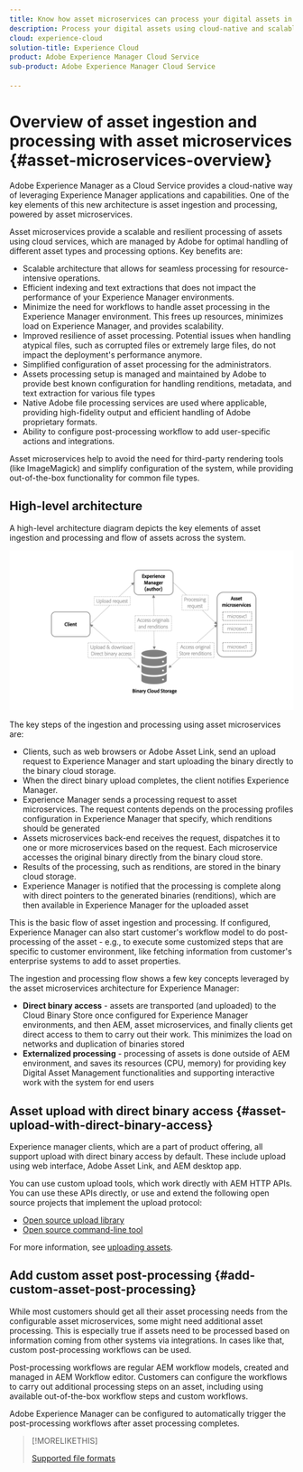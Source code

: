 ```yaml
---
title: Know how asset microservices can process your digital assets in the cloud
description: Process your digital assets using cloud-native and scalable asset processing microservices.
cloud: experience-cloud
solution-title: Experience Cloud
product: Adobe Experience Manager Cloud Service
sub-product: Adobe Experience Manager Cloud Service

---
```


# Overview of asset ingestion and processing with asset microservices {#asset-microservices-overview}

<!--
First half of content at https://git.corp.adobe.com/aklimets/project-nui/blob/master/docs/Project-Nui-Asset-Compute-Service.md is useful for this article.
-->

Adobe Experience Manager as a Cloud Service provides a cloud-native way of leveraging Experience Manager applications and capabilities. One of the key elements of this new architecture is asset ingestion and processing, powered by asset microservices.

Asset microservices provide a scalable and resilient processing of assets using cloud services, which are managed by Adobe for optimal handling of different asset types and processing options. Key benefits are:

* Scalable architecture that allows for seamless processing for resource-intensive operations.
* Efficient indexing and text extractions that does not impact the performance of your Experience Manager environments.
* Minimize the need for workflows to handle asset processing in the Experience Manager environment. This frees up resources, minimizes load on Experience Manager, and provides scalability.
* Improved resilience of asset processing. Potential issues when handling atypical files, such as corrupted files or extremely large files, do not impact the deployment's performance anymore.
* Simplified configuration of asset processing for the administrators.
* Assets processing setup is managed and maintained by Adobe to provide best known configuration for handling renditions, metadata, and text extraction for various file types
* Native Adobe file processing services are used where applicable, providing high-fidelity output and efficient handling of Adobe proprietary formats.
* Ability to configure post-processing workflow to add user-specific actions and integrations.

Asset microservices help to avoid the need for third-party rendering tools (like ImageMagick) and simplify configuration of the system, while providing out-of-the-box functionality for common file types.

## High-level architecture

A high-level architecture diagram depicts the key elements of asset ingestion and processing and flow of assets across the system.

<!-- Proposed DRAFT diagram for asset microservices overview - see section "Asset processing - high-level diagram" in the PPTX deck

https://adobe-my.sharepoint.com/personal/gklebus_adobe_com/_layouts/15/guestaccess.aspx?guestaccesstoken=jexDC5ZnepXSt6dTPciH66TzckS1BPEfdaZuSgHugL8%3D&docid=2_1ec37f0bd4cc74354b4f481cd420e07fc&rev=1&e=CdgElS
-->

![Asset ingestion and processing with asset microservices](assets/asset-microservices-overview.png "Asset ingestion and processing with asset microservices")

The key steps of the ingestion and processing using asset microservices are:

* Clients, such as web browsers or Adobe Asset Link, send an upload request to Experience Manager and start uploading the binary directly to the binary cloud storage.
* When the direct binary upload completes, the client notifies Experience Manager.
* Experience Manager sends a processing request to asset microservices. The request contents depends on the processing profiles configuration in Experience Manager that specify, which renditions should be generated
* Assets microservices back-end receives the request, dispatches it to one or more microservices based on the request. Each microservice accesses the original binary directly from the binary cloud store.
* Results of the processing, such as renditions, are stored in the binary cloud storage.
* Experience Manager is notified that the processing is complete along with direct pointers to the generated binaries (renditions), which are then available in Experience Manager for the uploaded asset

This is the basic flow of asset ingestion and processing. If configured, Experience Manager can also start customer's workflow model to do post-processing of the asset - e.g., to execute some customized steps that are specific to customer environment, like fetching information from customer's enterprise systems to add to asset properties.

The ingestion and processing flow shows a few key concepts leveraged by the asset microservices architecture for Experience Manager:

* **Direct binary access** - assets are transported (and uploaded) to the Cloud Binary Store once configured for Experience Manager environments, and then AEM, asset microservices, and finally clients get direct access to them to carry out their work. This minimizes the load on networks and duplication of binaries stored
* **Externalized processing** - processing of assets is done outside of AEM environment, and saves its resources (CPU, memory) for providing key Digital Asset Management functionalities and supporting interactive work with the system for end users

## Asset upload with direct binary access {#asset-upload-with-direct-binary-access}

Experience manager clients, which are a part of product offering, all support upload with direct binary access by default. These include upload using web interface, Adobe Asset Link, and AEM desktop app.

You can use custom upload tools, which work directly with AEM HTTP APIs. You can use these APIs directly, or use and extend the following open source projects that implement the upload protocol:

* [Open source upload library](https://github.com/adobe/aem-upload)
* [Open source command-line tool](https://github.com/adobe/aio-cli-plugin-aem)

For more information, see [uploading assets](add-assets.md).

## Add custom asset post-processing {#add-custom-asset-post-processing}

While most customers should get all their asset processing needs from the configurable asset microservices, some might need additional asset processing. This is especially true if assets need to be processed based on information coming from other systems via integrations. In cases like that, custom post-processing workflows can be used.

Post-processing workflows are regular AEM workflow models, created and managed in AEM Workflow editor. Customers can configure the workflows to carry out additional processing steps on an asset, including using available out-of-the-box workflow steps and custom workflows.

Adobe Experience Manager can be configured to automatically trigger the post-processing workflows after asset processing completes.

<!-- For more details, see [Get started using asset microservices](asset-microservices-configure-and-use.md). 
Add this when this article is populated with detailed info.
-->

<!-- TBD: Create some asset-microservices-data-flow-diagram.
-->

>[!MORELIKETHIS]
>
>[Supported file formats](file-format-support.md)
